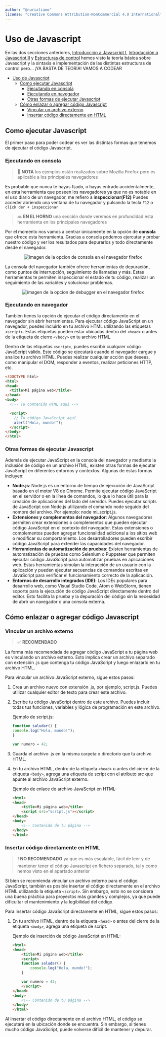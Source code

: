 ```yaml
---
author: "@nurialiano"
license: "Creative Commons Attribution-NonCommercial 4.0 International"
---
```


# Uso de Javascript

En las dos secciones anteriores, [Introducción a Javascript I](00_introduccion.md),  [Introducción a Javascript II](01_introduccion.md) y [Estructuras de control](02_estructuras_control.md) hemos visto la teoría básica sobre Javascript y la sintaxis e implementación de las distintas estructuras de control pero... ¡YA BASTA DE TEORÍA! VAMOS A CODEAR

- [Uso de Javascript](#uso-de-javascript)
  - [Como ejecutar Javascript](#como-ejecutar-javascript)
    - [Ejecutando en consola](#ejecutando-en-consola)
    - [Ejecutando en navegador](#ejecutando-en-navegador)
    - [Otras formas de ejecutar Javascript](#otras-formas-de-ejecutar-javascript)
  - [Cómo enlazar o agregar código Javascript](#cómo-enlazar-o-agregar-código-javascript)
    - [Vincular un archivo externo](#vincular-un-archivo-externo)
    - [Insertar código directamente en HTML](#insertar-código-directamente-en-html)

## Como ejecutar Javascript

El primer paso para poder codear es ver las distintas formas que tenemos de ejecutar el código Javascript.

### Ejecutando en consola

> :pencil: **NOTA** los ejemplos están realizados sobre Mozilla Firefox pero es aplicable a los principales navegadores

Es probable que nunca te hayas fijado, o hayas entrado accidentalmente, en esta herramienta que poseen los navegadores ya que no es notable en el uso diario de un navegador, me refiero a **inspeccionar(F12)**
Puedes acceder abriendo una ventana de tu navegador y pulsando la tecla ``F12`` o ``click der + inspeccionar``

> :soon: **EN EL HORNO** una sección donde veremos en profundidad esta herramienta en los principales navegadores

Por el momento nos vamos a centrar únicamente en la opción de **consola** que ofrece esta herramienta. Gracias a consola podemos ejercutar y probar nuestro código y ver los resultados para depurarlos y todo directamente desde el navegador.

<div align="center">
  <img src="../../img/consola1_firefox.png" alt="imagen de la opcion de consola en el navegador firefox">
</div>

La consola del navegador también ofrece herramientas de depuración, como puntos de interrupción, seguimiento de llamadas y más. Estas herramientas te permiten inspeccionar el estado de tu código, realizar un seguimiento de las variables y solucionar problemas.

<div align="center">
  <img src="../../img/consola2_firefox.png" alt="imagen de la opcion de debugger en el navegador firefox">
</div>

### Ejecutando en navegador

También tienes la opción de ejecutar el código directamente en el navegador sin abrir herramientas. Para ejecutar código JavaScript en un navegador, puedes incluirlo en tu archivo HTML utilizando las etiquetas ``<script>``. Estas etiquetas pueden estar ubicadas dentro del ``<head>`` o antes de la etiqueta de cierre ``</body>`` en tu archivo HTML.

Dentro de las etiquetas ``<script>``, puedes escribir cualquier código JavaScript válido. Este código se ejecutará cuando el navegador cargue y analice tu archivo HTML. Puedes realizar cualquier acción que desees, como manipular el DOM, responder a eventos, realizar peticiones HTTP, etc.

~~~html
<!DOCTYPE html>
<html>
<head>
  <title>Mi página web</title>
</head>
<body>
  <!-- Tu contenido HTML aquí -->

  <script>
    // Tu código JavaScript aquí
    alert("Hola, mundo!");
  </script>
</body>
</html>
~~~

### Otras formas de ejecutar Javascript

Además de ejecutar JavaScript en la consola del navegador y mediante la inclusión de código en un archivo HTML, existen otras formas de ejecutar JavaScript en diferentes entornos y contextos. Algunas de estas formas incluyen:

- **Node.js**: Node.js es un entorno de tiempo de ejecución de JavaScript basado en el motor V8 de Chrome. Permite ejecutar código JavaScript en el servidor o en la línea de comandos, lo que lo hace útil para la creación de aplicaciones del lado del servidor. Puedes ejecutar scripts de JavaScript con Node.js utilizando el comando node seguido del nombre del archivo. Por ejemplo: node mi_script.js.
- **Extensiones y complementos del navegador**: Algunos navegadores permiten crear extensiones o complementos que pueden ejecutar código JavaScript en el contexto del navegador. Estas extensiones o complementos pueden agregar funcionalidad adicional a los sitios web o modificar su comportamiento. Los desarrolladores pueden escribir código JavaScript para extender las capacidades del navegador.
- **Herramientas de automatización de pruebas**: Existen herramientas de automatización de pruebas como Selenium o Puppeteer que permiten ejecutar código JavaScript para automatizar pruebas en aplicaciones web. Estas herramientas simulan la interacción de un usuario con la aplicación y pueden ejecutar secuencias de comandos escritas en JavaScript para verificar el funcionamiento correcto de la aplicación.
- **Entornos de desarrollo integrados (IDE)**: Los IDEs populares para desarrollo web, como Visual Studio Code, Atom o WebStorm, tienen soporte para la ejecución de código JavaScript directamente dentro del editor. Esto facilita la prueba y la depuración del código sin la necesidad de abrir un navegador o una consola externa.

## Cómo enlazar o agregar código Javascript

### Vincular un archivo externo

> :white_check_mark: **RECOMENDADO**

La forma más recomendada de agregar código JavaScript a tu página web es vinculando un archivo externo. Esto implica crear un archivo separado con extensión .js que contenga tu código JavaScript y luego enlazarlo en tu archivo HTML.

Para vincular un archivo JavaScript externo, sigue estos pasos:

1. Crea un archivo nuevo con extensión .js, por ejemplo, script.js. Puedes utilizar cualquier editor de texto para crear este archivo.
2. Escribe tu código JavaScript dentro de este archivo. Puedes incluir todas tus funciones, variables y lógica de programación en este archivo.

    Ejemplo de script.js:

    ~~~js
    function saludar() {
    console.log("Hola, mundo!");
    }

    var numero = 42;
    ~~~

3. Guarda el archivo .js en la misma carpeta o directorio que tu archivo HTML.
4. En tu archivo HTML, dentro de la etiqueta ``<head>`` o antes del cierre de la etiqueta ``<body>``, agrega una etiqueta de script con el atributo src que apunte al archivo JavaScript externo.

    Ejemplo de enlace de archivo JavaScript en HTML:

    ~~~html
    <html>
    <head>
        <title>Mi página web</title>
        <script src="script.js"></script>
    </head>
    <body>
        <!-- Contenido de tu página -->
    </body>
    </html>
    ~~~

### Insertar código directamente en HTML

> :heavy_exclamation_mark: **NO RECOMENDADO** ya que es más escalable, fácil de leer y de mantener tener el código Javascript en fichero separado, tal y como hemos visto en el apartado anterior

Si bien se recomienda vincular un archivo externo para el código JavaScript, también es posible insertar el código directamente en el archivo HTML utilizando la etiqueta ``<script>``. Sin embargo, esto no se considera una buena práctica para proyectos más grandes y complejos, ya que puede dificultar el mantenimiento y la legibilidad del código.

Para insertar código JavaScript directamente en HTML, sigue estos pasos:

1. En tu archivo HTML, dentro de la etiqueta ``<head>`` o antes del cierre de la etiqueta ``<body>``, agrega una etiqueta de script.

    Ejemplo de inserción de código JavaScript en HTML:

    ~~~html
    <html>
    <head>
        <title>Mi página web</title>
        <script>
        function saludar() {
            console.log("Hola, mundo!");
        }

        var numero = 42;
        </script>
    </head>
    <body>
        <!-- Contenido de tu página -->
    </body>
    </html>
    ~~~

Al insertar el código directamente en el archivo HTML, el código se ejecutará en la ubicación donde se encuentra. Sin embargo, si tienes mucho código JavaScript, puede volverse difícil de mantener y depurar.
